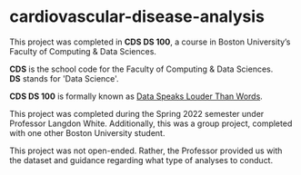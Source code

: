 # cardiovascular-disease-analysis

This project was completed in **CDS DS 100**, a course in Boston University’s Faculty of Computing & Data Sciences.

**CDS** is the school code for the Faculty of Computing & Data Sciences.  
**DS** stands for 'Data Science'.

**CDS DS 100** is formally known as [Data Speaks Louder Than Words](https://www.bu.edu/academics/cds/courses/cds-ds-100/).

This project was completed during the Spring 2022 semester under Professor Langdon White. Additionally, this was a group project, completed with one other Boston University student.

This project was not open-ended. Rather, the Professor provided us with the dataset and guidance regarding what type of analyses to conduct.
